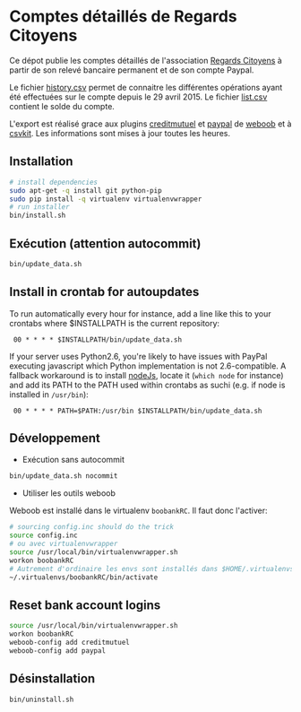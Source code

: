 # Comptes détaillés de Regards Citoyens

Ce dépot publie les comptes détaillés de l'association [Regards Citoyens](http://regardscitoyens.org/) à partir de son relevé bancaire permanent et de son compte Paypal.

Le fichier [history.csv](https://github.com/regardscitoyens/banque/blob/master/data/history.csv) permet de connaitre les différentes opérations ayant été effectuées sur le compte depuis le 29 avril 2015.
Le fichier [list.csv](https://github.com/regardscitoyens/banque/blob/master/data/list.csv) contient le solde du compte.

L'export est réalisé grace aux plugins [creditmutuel](http://weboob.org/modules#mod_creditmutuel) et [paypal](http://weboob.org/modules#paypal) de [weboob](http://weboob.org/) et à [csvkit](http://csvkit.readthedocs.org/en/0.9.1/). Les informations sont mises à jour toutes les heures.

## Installation

```bash
# install dependencies
sudo apt-get -q install git python-pip
sudo pip install -q virtualenv virtualenvwrapper
# run installer
bin/install.sh
```

## Exécution (attention autocommit)

```bash
bin/update_data.sh
```

## Install in crontab for autoupdates

To run automatically every hour for instance, add a line like this to your crontabs where $INSTALLPATH is the current repository:

` 00 * * * * $INSTALLPATH/bin/update_data.sh`

If your server uses Python2.6, you're likely to have issues with PayPal executing javascript which Python implementation is not 2.6-compatible.
A fallback workaround is to install [nodeJs](https://nodejs.org/), locate it (`which node` for instance) and add its PATH to the PATH used within crontabs as suchi (e.g. if node is installed in `/usr/bin`):

` 00 * * * * PATH=$PATH:/usr/bin $INSTALLPATH/bin/update_data.sh`

## Développement

- Exécution sans autocommit

```bash
bin/update_data.sh nocommit
```

- Utiliser les outils weboob

Weboob est installé dans le virtualenv `boobankRC`. Il faut donc l'activer:

```bash
# sourcing config.inc should do the trick
source config.inc
# ou avec virtualenvwrapper
source /usr/local/bin/virtualenvwrapper.sh
workon boobankRC
# Autrement d'ordinaire les envs sont installés dans $HOME/.virtualenvs
~/.virtualenvs/boobankRC/bin/activate
```

## Reset bank account logins
```bash
source /usr/local/bin/virtualenvwrapper.sh
workon boobankRC
weboob-config add creditmutuel
weboob-config add paypal
```

## Désinstallation

```bash
bin/uninstall.sh
```

